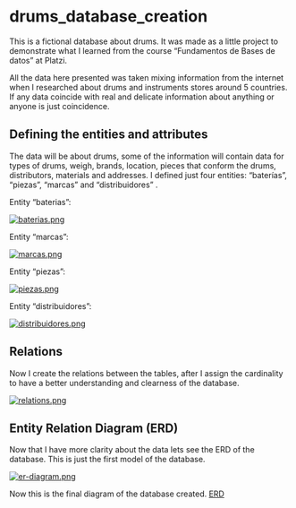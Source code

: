 # drums_database_creation
This is a fictional database about drums. It was made as a little project to demonstrate what I learned from the course “Fundamentos de Bases de datos” at Platzi.

All the data here presented was taken mixing information from the internet when I researched about drums and instruments stores around 5 countries. If any data coincide with real and delicate information about anything or anyone is just coincidence.

## Defining the entities and attributes

The data will be about drums, some of the information will contain data for types of drums, weigh, brands, location, pieces that conform the drums, distributors, materials and addresses. I defined just four entities: “baterías”, “piezas”, “marcas” and “distribuidores” .

Entity “baterias”:

[![baterias.png](https://i.postimg.cc/ncWrQpLb/baterias.png)](https://postimg.cc/QHph2L50)

Entity “marcas”:

[![marcas.png](https://i.postimg.cc/0jBkm0Pd/marcas.png)](https://postimg.cc/q62HHntz)

Entity “piezas”:

[![piezas.png](https://i.postimg.cc/rynFvMx0/piezas.png)](https://postimg.cc/F1S4StPN)

Entity “distribuidores”:

[![distribuidores.png](https://i.postimg.cc/x1HfJm7M/distribuidores.png)](https://postimg.cc/9Dm5sDcQ)

## Relations

Now I create the relations between the tables, after I assign the cardinality to have a better understanding and clearness of the database.

[![relations.png](https://i.postimg.cc/tTrpQNZQ/relations.png)](https://postimg.cc/DJbt1sPB)

## Entity Relation Diagram (ERD)

Now that I have more clarity about the data lets see the ERD of the database. This is just the first model of the database.

[![er-diagram.png](https://i.postimg.cc/kXR9z87z/er-diagram.png)](https://postimg.cc/8jGqr7Jm)

Now this is the final diagram of the database created.
[ERD](drums_ERD.png)